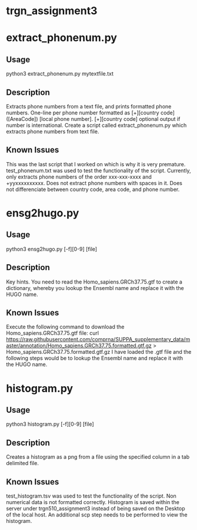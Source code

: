 # trgn_assignment3
# extract_phonenum.py
## Usage
python3 extract_phonenum.py mytextfile.txt
## Description
Extracts phone numbers from a text file, and prints formatted phone numbers.
One-line per phone number formatted as [+][country code] ([AreaCode]) [local phone number]. [+][country code] optional output if number is international. Create a script called extract_phonenum.py which extracts phone numbers from text file. 
## Known Issues
This was the last script that I worked on which is why it is very premature. test_phonenum.txt was used to test the functionality of the script. Currently, only extracts phone numbers of the order xxx-xxx-xxxx and +yyxxxxxxxxxx. Does not extract phone numbers with spaces in it. Does not differenciate between country code, area code, and phone number. 

# ensg2hugo.py
## Usage
python3 ensg2hugo.py [-f][0-9] [file]
## Description
Key hints. You need to read the Homo_sapiens.GRCh37.75.gtf to create a dictionary, whereby you lookup the Ensembl name and replace it with the HUGO name.
## Known Issues
Execute the following command to download the Homo_sapiens.GRCh37.75.gtf file:
curl https://raw.githubusercontent.com/comprna/SUPPA_supplementary_data/master/annotation/Homo_sapiens.GRCh37.75.formatted.gtf.gz > Homo_sapiens.GRCh37.75.formatted.gtf.gz 
I have loaded the .gtf file and the following steps would be to lookup the Ensembl name and replace it with the HUGO name.

# histogram.py
## Usage
python3 histogram.py [-f][0-9] [file]
## Description
Creates a histogram as a png from a file using the specified column in a tab delimited file.
## Known Issues
test_histogram.tsv was used to test the functionality of the script. Non numerical data is not formatted correctly. Histogram is saved within the server under trgn510_assignment3 instead of being saved on the Desktop of the local host. An additional scp step needs to be performed to view the histogram.  
